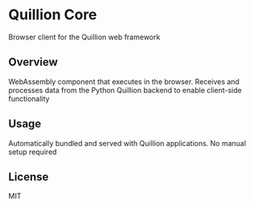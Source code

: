 # Quillion Core

Browser client for the Quillion web framework

## Overview

WebAssembly component that executes in the browser. Receives and processes data from the Python Quillion backend to enable client-side functionality

## Usage

Automatically bundled and served with Quillion applications. No manual setup required

## License

MIT